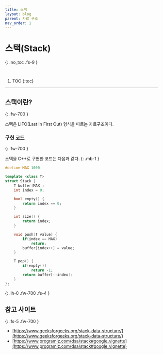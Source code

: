 ```yaml
---
title: 스택
layout: blog
parent: 자료 구조
nav_order: 1
---
```


# **스택(Stack)**
{: .no_toc .fs-9 }

<br/>

1. TOC
{:toc}

---

## 스택이란?
{: .fw-700 }

<div class="code-example" markdown="1">
스택은 LIFO(Last In First Out) 형식을 따르는 자료구조이다.
</div>

### 구현 코드
{: .fw-700 }

스택을 C++로 구현한 코드는 다음과 같다.
{: .mb-1 }

```cpp
#define MAX 1000

template <class T>
struct Stack {
    T buffer[MAX];
    int index = 0;

    bool empty() {
        return index == 0;
    }

    int size() {
        return index;
    }

    void push(T value) {
        if(index == MAX)
            return;
        buffer[index++] = value;
    }

    T pop() {
        if(empty())
            return -1;
        return buffer[--index];
    }
};
```
{: .lh-0 .fw-700 .fs-4 }

## 참고 사이트
{: .fs-5 .fw-700 }

* [https://www.geeksforgeeks.org/stack-data-structure/](https://www.geeksforgeeks.org/stack-data-structure/)
* [https://www.programiz.com/dsa/stack#google_vignette](https://www.programiz.com/dsa/stack#google_vignette)